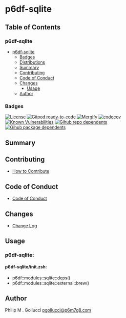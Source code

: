 # p6df-sqlite

## Table of Contents


### p6df-sqlite
- [p6df-sqlite](#p6df-sqlite)
  - [Badges](#badges)
  - [Distributions](#distributions)
  - [Summary](#summary)
  - [Contributing](#contributing)
  - [Code of Conduct](#code-of-conduct)
  - [Changes](#changes)
    - [Usage](#usage)
  - [Author](#author)

### Badges

[![License](https://img.shields.io/badge/License-Apache%202.0-yellowgreen.svg)](https://opensource.org/licenses/Apache-2.0)
[![Gitpod ready-to-code](https://img.shields.io/badge/Gitpod-ready--to--code-blue?logo=gitpod)](https://gitpod.io/#https://github.com/p6m7g8/p6df-sqlite)
[![Mergify](https://img.shields.io/endpoint.svg?url=https://gh.mergify.io/badges/p6m7g8/p6df-sqlite/&style=flat)](https://mergify.io)
[![codecov](https://codecov.io/gh/p6m7g8/p6df-sqlite/branch/master/graph/badge.svg?token=14Yj1fZbew)](https://codecov.io/gh/p6m7g8/p6df-sqlite)
[![Known Vulnerabilities](https://snyk.io/test/github/p6m7g8/p6df-sqlite/badge.svg?targetFile=package.json)](https://snyk.io/test/github/p6m7g8/p6df-sqlite?targetFile=package.json)
[![Gihub repo dependents](https://badgen.net/github/dependents-repo/p6m7g8/p6df-sqlite)](https://github.com/p6m7g8/p6df-sqlite/network/dependents?dependent_type=REPOSITORY)
[![Gihub package dependents](https://badgen.net/github/dependents-pkg/p6m7g8/p6df-sqlite)](https://github.com/p6m7g8/p6df-sqlite/network/dependents?dependent_type=PACKAGE)

## Summary

## Contributing

- [How to Contribute](CONTRIBUTING.md)

## Code of Conduct

- [Code of Conduct](https://github.com/p6m7g8/.github/blob/master/CODE_OF_CONDUCT.md)

## Changes

- [Change Log](CHANGELOG.md)

## Usage

### p6df-sqlite:

#### p6df-sqlite/init.zsh:

- p6df::modules::sqlite::deps()
- p6df::modules::sqlite::external::brew()



## Author

Philip M . Gollucci <pgollucci@p6m7g8.com>
